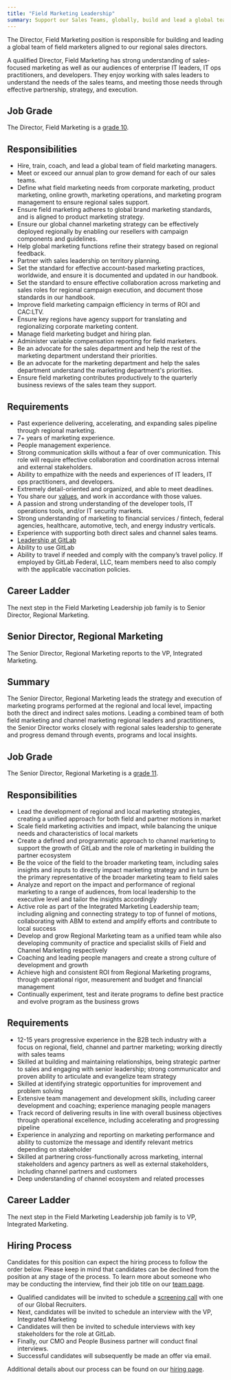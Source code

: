 ```yaml
---
title: "Field Marketing Leadership"
summary: Support our Sales Teams, globally, build and lead a global team of field marketers aligned to our regional sales directors.
---
```



The Director, Field Marketing position is responsible for building and leading a global team of field marketers aligned to our regional sales directors.

A qualified Director, Field Marketing has strong understanding of sales-focused marketing as well as our audiences of enterprise IT leaders, IT ops practitioners, and developers. They enjoy working with sales leaders to understand the needs of the sales teams, and meeting those needs through effective partnership, strategy, and execution.

## Job Grade

The Director, Field Marketing is a [grade 10](https://about.gitlab.com/handbook/total-rewards/compensation/compensation-calculator/#gitlab-job-grades).

## Responsibilities

- Hire, train, coach, and lead a global team of field marketing managers.
- Meet or exceed our annual plan to grow demand for each of our sales teams.
- Define what field marketing needs from corporate marketing, product marketing, online growth, marketing operations, and marketing program management to ensure regional sales support.
- Ensure field marketing adheres to global brand marketing standards, and is aligned to product marketing strategy.
- Ensure our global channel marketing strategy can be effectively deployed regionally by enabling our resellers with campaign components and guidelines.
- Help global marketing functions refine their strategy based on regional feedback.
- Partner with sales leadership on territory planning.
- Set the standard for effective account-based marketing practices, worldwide, and ensure it is documented and updated in our handbook.
- Set the standard to ensure effective collaboration across marketing and sales roles for regional campaign execution, and document those standards in our handbook.
- Improve field marketing campaign efficiency in terms of ROI and CAC:LTV.
- Ensure key regions have agency support for translating and regionalizing corporate marketing content.
- Manage field marketing budget and hiring plan.
- Administer variable compensation reporting for field marketers.
- Be an advocate for the sales department and help the rest of the marketing department understand their priorities.
- Be an advocate for the marketing department and help the sales department understand the marketing department's priorities.
- Ensure field marketing contributes productively to the quarterly business reviews of the sales team they support.

## Requirements

- Past experience delivering, accelerating, and expanding sales pipeline through regional marketing.
- 7+ years of marketing experience.
- People management experience.
- Strong communication skills without a fear of over communication. This role will require effective collaboration and coordination across internal and external stakeholders.
- Ability to empathize with the needs and experiences of IT leaders, IT ops practitioners, and developers.
- Extremely detail-oriented and organized, and able to meet deadlines.
- You share our [values](/handbook/values/), and work in accordance with those values.
- A passion and strong understanding of the developer tools, IT operations tools, and/or IT security markets.
- Strong understanding of marketing to financial services / fintech, federal agencies, healthcare, automotive, tech, and energy industry verticals.
- Experience with supporting both direct sales and channel sales teams.
- [Leadership at GitLab](https://about.gitlab.com/company/team/structure/#director-group)
- Ability to use GitLab
- Ability to travel if needed and comply with the company’s travel policy. If employed by GitLab Federal, LLC, team members need to also comply with the applicable vaccination policies.

## Career Ladder

The next step in the Field Marketing Leadership job family is to Senior Director, Regional Marketing.

## Senior Director, Regional Marketing

The Senior Director, Regional Marketing reports to the VP, Integrated Marketing.


## Summary

The Senior Director, Regional Marketing leads the strategy and execution of marketing programs performed at the regional and local level, impacting both the direct and indirect sales motions. Leading a combined team of both field marketing and channel marketing regional leaders and practitioners, the Senior Director works closely with regional sales leadership to generate and progress demand through events, programs and local insights.  

## Job Grade

The Senior Director, Regional Marketing is a [grade 11](https://about.gitlab.com/handbook/total-rewards/compensation/compensation-calculator/#gitlab-job-grades).

## Responsibilities

- Lead the development of regional and local marketing strategies, creating a unified approach for both field and partner motions in market
- Scale field marketing activities and impact, while balancing the unique needs and characteristics of local markets
- Create a defined and programmatic approach to channel marketing to support the growth of GitLab and the role of marketing in building the partner ecosystem
- Be the voice of the field to the broader marketing team, including sales insights and inputs to directly impact marketing strategy and in turn be the primary representative of the broader marketing team to field sales
- Analyze and report on the impact and performance of regional marketing to a range of audiences, from local leadership to the executive level and tailor the insights accordingly
- Active role as part of the Integrated Marketing Leadership team; including aligning and connecting strategy to top of funnel of motions, collaborating with ABM to extend and amplify efforts and contribute to local success
- Develop and grow Regional Marketing team as a unified team while also developing community of practice and specialist skills of Field and Channel Marketing respectively
- Coaching and leading people managers and create a strong culture of development and growth
- Achieve high and consistent ROI from Regional Marketing programs, through operational rigor, measurement and budget and financial management
- Continually experiment, test and iterate programs to define best practice and evolve program as the business grows

## Requirements

- 12-15 years progressive experience in the B2B tech industry with a focus on regional, field, channel and partner marketing; working directly with sales teams
- Skilled at building and maintaining relationships, being strategic partner to sales and engaging with senior leadership; strong communicator and proven ability to articulate and evangelize team strategy
- Skilled at identifying strategic opportunities for improvement and problem solving
- Extensive team management and development skills, including career development and coaching; experience managing people managers
- Track record of delivering results in line with overall business objectives through operational excellence, including accelerating and progressing pipeline
- Experience in analyzing and reporting on marketing performance and ability to customize the message and identify relevant metrics depending on stakeholder
- Skilled at partnering cross-functionally across marketing, internal stakeholders and agency partners as well as external stakeholders, including channel partners and customers
- Deep understanding of channel ecosystem and related processes


## Career Ladder

The next step in the Field Marketing Leadership job family is to VP, Integrated Marketing.

## Hiring Process

Candidates for this position can expect the hiring process to follow the order below. Please keep in mind that candidates can be declined from the position at any stage of the process. To learn more about someone who may be conducting the interview, find their job title on our [team page](https://about.gitlab.com/company/team/).


- Qualified candidates will be invited to schedule a [screening call](https://about.gitlab.com/handbook/hiring/interviewing/#screening-call) with one of our Global Recruiters.
- Next, candidates will be invited to schedule an interview with the VP, Integrated Marketing
- Candidates will then be invited to schedule interviews with key stakeholders for the role at GitLab.
- Finally, our CMO and People Business partner will conduct final interviews.
- Successful candidates will subsequently be made an offer via email.

Additional details about our process can be found on our [hiring page](https://about.gitlab.com/handbook/hiring/).
